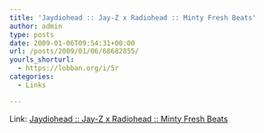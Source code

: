 ```yaml
---
title: 'Jaydiohead :: Jay-Z x Radiohead :: Minty Fresh Beats'
author: admin
type: posts
date: 2009-01-06T09:54:31+00:00
url: /posts/2009/01/06/68682855/
yourls_shorturl:
  - https://lobban.org/i/5r
categories:
  - Links

---
```

Link: [Jaydiohead :: Jay-Z x Radiohead :: Minty Fresh Beats][1]

 [1]: http://jaydiohead.com/